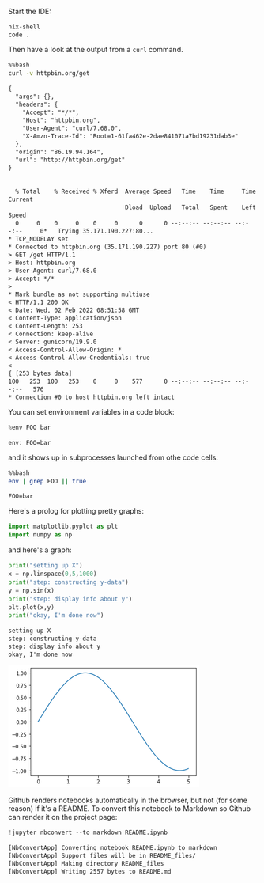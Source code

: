 Start the  IDE:

```
nix-shell
code .
```

Then have a look at the output from a `curl` command.


```bash
%%bash
curl -v httpbin.org/get
```

    {
      "args": {}, 
      "headers": {
        "Accept": "*/*", 
        "Host": "httpbin.org", 
        "User-Agent": "curl/7.68.0", 
        "X-Amzn-Trace-Id": "Root=1-61fa462e-2dae841071a7bd19231dab3e"
      }, 
      "origin": "86.19.94.164", 
      "url": "http://httpbin.org/get"
    }


      % Total    % Received % Xferd  Average Speed   Time    Time     Time  Current
                                     Dload  Upload   Total   Spent    Left  Speed
      0     0    0     0    0     0      0      0 --:--:-- --:--:-- --:--:--     0*   Trying 35.171.190.227:80...
    * TCP_NODELAY set
    * Connected to httpbin.org (35.171.190.227) port 80 (#0)
    > GET /get HTTP/1.1
    > Host: httpbin.org
    > User-Agent: curl/7.68.0
    > Accept: */*
    > 
    * Mark bundle as not supporting multiuse
    < HTTP/1.1 200 OK
    < Date: Wed, 02 Feb 2022 08:51:58 GMT
    < Content-Type: application/json
    < Content-Length: 253
    < Connection: keep-alive
    < Server: gunicorn/19.9.0
    < Access-Control-Allow-Origin: *
    < Access-Control-Allow-Credentials: true
    < 
    { [253 bytes data]
    100   253  100   253    0     0    577      0 --:--:-- --:--:-- --:--:--   576
    * Connection #0 to host httpbin.org left intact


You can set environment variables in a code block:


```python
%env FOO bar
```

    env: FOO=bar


and it shows up in subprocesses launched from othe code cells:


```bash
%%bash
env | grep FOO || true
```

    FOO=bar


Here's a prolog for plotting pretty graphs:


```python
import matplotlib.pyplot as plt
import numpy as np
```

and here's a graph:


```python
print("setting up X")
x = np.linspace(0,5,1000)
print("step: constructing y-data")
y = np.sin(x)
print("step: display info about y")
plt.plot(x,y)
print("okay, I'm done now")
```

    setting up X
    step: constructing y-data
    step: display info about y
    okay, I'm done now



    
![png](README_files/README_9_1.png)
    


Github renders notebooks automatically in the browser, but not (for some reason) if it's a README. To convert this notebook to Markdown so Github can render it on the project page:


```python
!jupyter nbconvert --to markdown README.ipynb
```

    [NbConvertApp] Converting notebook README.ipynb to markdown
    [NbConvertApp] Support files will be in README_files/
    [NbConvertApp] Making directory README_files
    [NbConvertApp] Writing 2557 bytes to README.md

